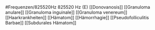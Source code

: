 #Frequenzen/825520Hz
825520 Hz (E)
[[Donovanosis]]
[[Granuloma anulare]]
[[Granuloma inguinale]]
[[Granuloma venereum]]
[[Haarkrankheiten]]
[[Hämatom]]
[[Hämorrhagie]]
[[Pseudofolliculitis Barbae]]
[[Subdurales Hämatom]]
